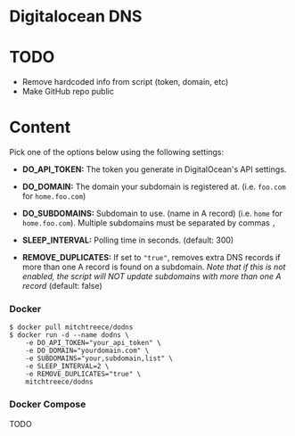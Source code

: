 # Digitalocean DNS

# TODO

- Remove hardcoded info from script (token, domain, etc)
- Make GitHub repo public

# Content

Pick one of the options below using the following settings:

* **DO_API_TOKEN:** The token you generate in DigitalOcean's API settings.
* **DO_DOMAIN:** The domain your subdomain is registered at. (i.e. `foo.com` for `home.foo.com`)
* **DO_SUBDOMAINS:** Subdomain to use. (name in A record) (i.e. `home` for `home.foo.com`). Multiple subdomains must be separated by commas `,`

* **SLEEP_INTERVAL:** Polling time in seconds. (default: 300)
* **REMOVE_DUPLICATES:** If set to `"true"`, removes extra DNS records if more than one A record is found on a subdomain. *Note that if this is not enabled, the script will NOT update subdomains with more than one A record* (default: false)

### Docker

```
$ docker pull mitchtreece/dodns
$ docker run -d --name dodns \
    -e DO_API_TOKEN="your_api_token" \
    -e DO_DOMAIN="yourdomain.com" \
    -e SUBDOMAINS="your,subdomain,list" \
    -e SLEEP_INTERVAL=2 \
    -e REMOVE_DUPLICATES="true" \
    mitchtreece/dodns
```

### Docker Compose

TODO
